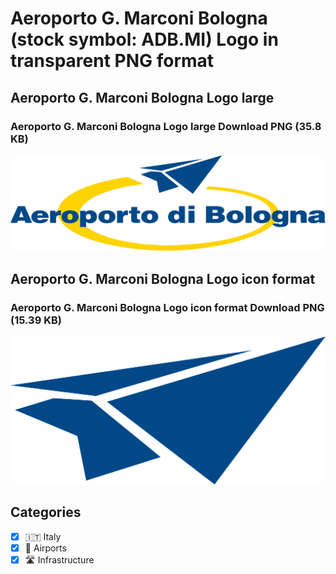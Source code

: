 # Aeroporto G. Marconi Bologna (stock symbol: ADB.MI) Logo in transparent PNG format

## Aeroporto G. Marconi Bologna Logo large

### Aeroporto G. Marconi Bologna Logo large Download PNG (35.8 KB)

![Aeroporto G. Marconi Bologna Logo large Download PNG (35.8 KB)](/img/orig/ADB.MI_BIG-5efb294b.png)

## Aeroporto G. Marconi Bologna Logo icon format

### Aeroporto G. Marconi Bologna Logo icon format Download PNG (15.39 KB)

![Aeroporto G. Marconi Bologna Logo icon format Download PNG (15.39 KB)](/img/orig/ADB.MI-2357d49f.png)



## Categories
- [x] 🇮🇹 Italy
- [x] 🛫 Airports
- [x] 🛣️ Infrastructure
